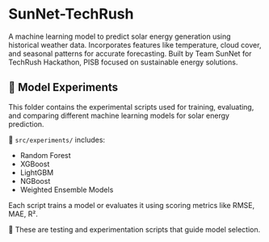 # SunNet-TechRush
A machine learning model to predict solar energy generation using historical weather data. Incorporates features like temperature, cloud cover, and seasonal patterns for accurate forecasting. Built by Team SunNet for TechRush Hackathon, PISB focused on sustainable energy solutions.

## 🧪 Model Experiments

This folder contains the experimental scripts used for training, evaluating, and comparing different machine learning models for solar energy prediction.

📂 `src/experiments/` includes:

- Random Forest
- XGBoost
- LightGBM
- NGBoost
- Weighted Ensemble Models

Each script trains a model or evaluates it using scoring metrics like RMSE, MAE, R².

📌 These  are testing and experimentation scripts that guide model selection.
